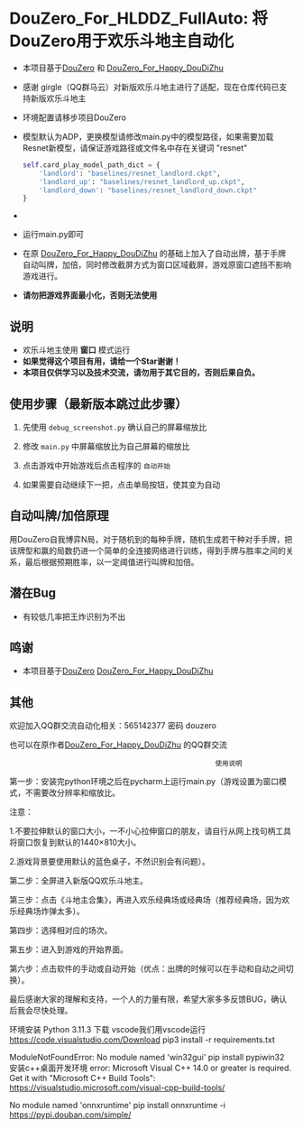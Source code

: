 # DouZero_For_HLDDZ_FullAuto: 将DouZero用于欢乐斗地主自动化
* 本项目基于[DouZero](https://github.com/kwai/DouZero) 和  [DouZero_For_Happy_DouDiZhu](https://github.com/tianqiraf/DouZero_For_HappyDouDiZhu)
* 感谢 girgle（QQ群马云）对新版欢乐斗地主进行了适配，现在仓库代码已支持新版欢乐斗地主

* 环境配置请移步项目DouZero

* 模型默认为ADP，更换模型请修改main.py中的模型路径，如果需要加载Resnet新模型，请保证游戏路径或文件名中存在关键词 "resnet"

  ```python
  self.card_play_model_path_dict = {
      'landlord': "baselines/resnet_landlord.ckpt",
      'landlord_up': "baselines/resnet_landlord_up.ckpt",
      'landlord_down': "baselines/resnet_landlord_down.ckpt"
  }
  ```

* 

* 运行main.py即可

* 在原 [DouZero_For_Happy_DouDiZhu](https://github.com/tianqiraf/DouZero_For_HappyDouDiZhu) 的基础上加入了自动出牌，基于手牌自动叫牌，加倍，同时修改截屏方式为窗口区域截屏，游戏原窗口遮挡不影响游戏进行。

*   **请勿把游戏界面最小化，否则无法使用**

## 说明
*   欢乐斗地主使用 **窗口** 模式运行
*   **如果觉得这个项目有用，请给一个Star谢谢！**
*   **本项目仅供学习以及技术交流，请勿用于其它目的，否则后果自负。**

## 使用步骤（最新版本跳过此步骤）
1. 先使用 `debug_screenshot.py`  确认自己的屏幕缩放比

2. 修改 `main.py` 中屏幕缩放比为自己屏幕的缩放比

3. 点击游戏中开始游戏后点击程序的 `自动开始`

4. 如果需要自动继续下一把，点击单局按钮，使其变为自动

## 自动叫牌/加倍原理

用DouZero自我博弈N局，对于随机到的每种手牌，随机生成若干种对手手牌，把该牌型和赢的局数扔进一个简单的全连接网络进行训练，得到手牌与胜率之间的关系，最后根据预期胜率，以一定阈值进行叫牌和加倍。

## 潜在Bug
*   有较低几率把王炸识别为不出


## 鸣谢
*   本项目基于[DouZero](https://github.com/kwai/DouZero)  [DouZero_For_Happy_DouDiZhu](https://github.com/tianqiraf/DouZero_For_HappyDouDiZhu) 

## 其他

欢迎加入QQ群交流自动化相关：565142377  密码 douzero

也可以在原作者[DouZero_For_Happy_DouDiZhu](https://github.com/tianqiraf/DouZero_For_HappyDouDiZhu) 的QQ群交流


                                                       使用说明
                                                       
第一步：安装完python环境之后在pycharm上运行main.py（游戏设置为窗口模式，不需要改分辨率和缩放比。

  注意：
  
  1.不要拉伸默认的窗口大小，一不小心拉伸窗口的朋友，请自行从网上找句柄工具将窗口恢复到默认的1440×810大小。
  
  2.游戏背景要使用默认的蓝色桌子，不然识别会有问题）。  
  
第二步：全屏进入新版QQ欢乐斗地主。

第三步：点击《斗地主合集》，再进入欢乐经典场或经典场（推荐经典场，因为欢乐经典场炸弹太多）。

第四步：选择相对应的场次。

第五步：进入到游戏的开始界面。

第六步：点击软件的手动或自动开始（优点：出牌的时候可以在手动和自动之间切换）。

最后感谢大家的理解和支持，一个人的力量有限，希望大家多多反馈BUG，确认后我会尽快处理。

环境安装
Python 3.11.3
下载 vscode我们用vscode运行 https://code.visualstudio.com/Download
pip3 install -r requirements.txt

ModuleNotFoundError: No module named 'win32gui'
pip install pypiwin32
安装c++桌面开发环境
error: Microsoft Visual C++ 14.0 or greater is required. Get it with "Microsoft C++ Build Tools": https://visualstudio.microsoft.com/visual-cpp-build-tools/

No module named 'onnxruntime'
pip install onnxruntime  -i https://pypi.douban.com/simple/
